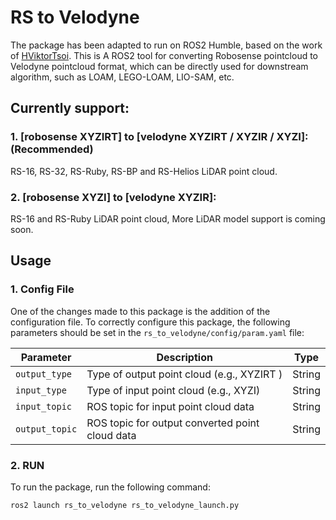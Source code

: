 # RS to Velodyne
The package has been adapted to run on ROS2 Humble, based on the work of [HViktorTsoi](https://github.com/HViktorTsoi). This is A ROS2 tool for converting Robosense pointcloud to Velodyne pointcloud format, which can be directly used for downstream algorithm, such as LOAM, LEGO-LOAM, LIO-SAM, etc.
## Currently support:


### 1. [robosense XYZIRT] to [velodyne XYZIRT / XYZIR / XYZI]: (Recommended)
RS-16, RS-32, RS-Ruby, RS-BP and RS-Helios LiDAR point cloud.

### 2. [robosense XYZI] to [velodyne XYZIR]:
RS-16 and RS-Ruby LiDAR point cloud, More LiDAR model support is coming soon. 

 
## Usage

### 1. Config File
One of the changes made to this package is the addition of the configuration file. To correctly configure this package, the following parameters should be set in the `rs_to_velodyne/config/param.yaml` file:

| Parameter     | Description                                       | Type    |
|---------------|---------------------------------------------------|---------|
| `output_type` | Type of output point cloud (e.g., XYZIRT )        | String  |
| `input_type`  | Type of input point cloud (e.g., XYZI)            | String  |
| `input_topic` | ROS topic for input point cloud data              | String  |
| `output_topic`| ROS topic for output converted point cloud data   | String  |

### 2. RUN
To run the package, run the following command:
```
ros2 launch rs_to_velodyne rs_to_velodyne_launch.py
```